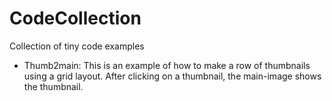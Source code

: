 # CodeCollection
Collection of tiny code examples

- Thumb2main: This is an example of how to make a row of thumbnails using a grid layout. After clicking on a thumbnail, the main-image shows the thumbnail.